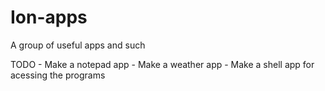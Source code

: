 # Ion-apps
A group of useful apps and such

TODO
	- Make a notepad app
	- Make a weather app
	- Make a shell app for acessing the programs

